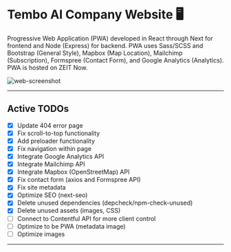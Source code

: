 # Tembo AI Company Website :desktop_computer:

Progressive Web Application (PWA) developed in React through Next for frontend and Node (Express) for backend. PWA uses Sass/SCSS and Bootstrap (General Style), Mapbox (Map Location), Mailchimp (Subscription), Formspree (Contact Form), and Google Analytics (Analytics). PWA is hosted on ZEIT Now.

![web-screenshot](https://user-images.githubusercontent.com/50670255/76829014-9d7d3400-67f8-11ea-93e8-d9039b467cc2.png)

---

## Active TODOs

- [x] Update 404 error page
- [x] Fix scroll-to-top functionality
- [x] Add preloader functionality
- [x] Fix navigation within page
- [x] Integrate Google Analytics API
- [x] Integrate Mailchimp API
- [x] Integrate Mapbox (OpenStreetMap) API
- [x] Fix contact form (axios and Formspree API)
- [x] Fix site metadata
- [x] Optimize SEO (next-seo)
- [x] Delete unused dependencies (depcheck/npm-check-unused)
- [x] Delete unused assets (images, CSS)
- [ ] Connect to Contentful API for more client control
- [ ] Optimize to be PWA (metadata image)
- [ ] Optimize images

---
